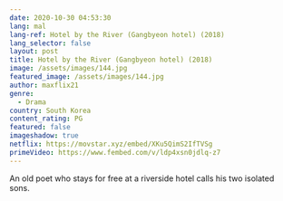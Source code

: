 ```yaml
---
date: 2020-10-30 04:53:30
lang: mal
lang-ref: Hotel by the River (Gangbyeon hotel) (2018)
lang_selector: false
layout: post
title: Hotel by the River (Gangbyeon hotel) (2018)
image: /assets/images/144.jpg
featured_image: /assets/images/144.jpg
author: maxflix21
genre:
  - Drama
country: South Korea
content_rating: PG
featured: false
imageshadow: true
netflix: https://movstar.xyz/embed/XKu5QimS2IfTVSg
primeVideo: https://www.fembed.com/v/ldp4xsn0jdlq-z7
---
```

An old poet who stays for free at a riverside hotel calls his two isolated sons.